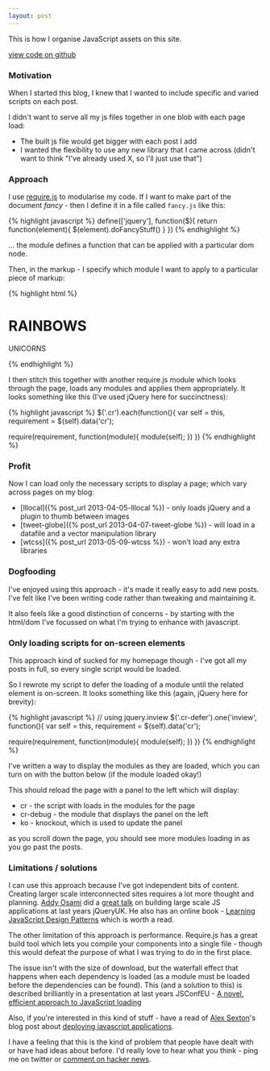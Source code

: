 ```yaml
---
layout: post
---
```

<p class="lead">This is how I organise JavaScript assets on this site.</p>

<p><a class="btn btn-default" href="https://github.com/benfoxall/context-require">view code on github</a></p>

### Motivation

When I started this blog, I knew that I wanted to include specific and varied scripts on each post.

I didn't want to serve all my js files together in one blob with each page load:

* The built js file would get bigger with each post I add
* I wanted the flexibility to use any new library that I came across (didn't want to think "I've already used X, so I'll just use that")

### Approach

I use [require.js](http://requirejs.org/) to modularise my code.  If I want to make part of the document *fancy* - then I define it in a file called `fancy.js` like this:

{% highlight javascript %}
define(['jquery'], function($){
  return function(element){
    $(element).doFancyStuff()
  } 
})
{% endhighlight %}

&hellip; the module defines a function that can be applied with a particular dom node.

Then, in the markup - I specify which module I want to apply to a particular piece of markup:

{% highlight html %}
<div class="cr" data-cr="fancy">
	<h1>RAINBOWS</h1>
	<p>UNICORNS</p>
</div>
{% endhighlight %}

I then stitch this together with another require.js module which looks through the page, loads any modules and applies them appropriately.  It looks something like this (I've used jQuery here for succinctness):

{% highlight javascript %}
$('.cr').each(function(){
  var self = this, requirement = $(self).data('cr');

  require(requirement, function(module){
    module(self);
  })
})
{% endhighlight %}

### Profit

Now I can load only the necessary scripts to display a page; which vary across pages on my blog:

* [lllocal]({% post_url 2013-04-05-lllocal %}) - only loads jQuery and a plugin to thumb between images
* [tweet-globe]({% post_url 2013-04-07-tweet-globe %}) - will load in a datafile and a vector manipulation library
* [wtcss]({% post_url 2013-05-09-wtcss %}) - won't load any extra libraries

### Dogfooding

I've enjoyed using this approach - it's made it really easy to add new posts. I've felt like I've been writing code rather than tweaking and maintaining it.

It also feels like a good distinction of concerns - by starting with the html/dom I've focussed on what I'm trying to enhance with javascript.

### Only loading scripts for on-screen elements

This approach kind of sucked for my homepage though - I've got all my posts in full, so every single script would be loaded.

So I rewrote my script to defer the loading of a module until the related element is on-screen.  It looks something like this (again, jQuery here for brevity):

{% highlight javascript %}
// using jquery.inview
$('.cr-defer').one('inview', function(){
  var self = this, requirement = $(self).data('cr');

  require(requirement, function(module){
    module(self);
  })
})
{% endhighlight %}

I've written a way to display the modules as they are loaded, which you can turn on with the button below (if the module loaded okay!)

<p class="cr-defer" data-cr="cr-debug-toggle"><!----></p>

This should reload the page with a panel to the left which will display:

* cr - the script with loads in the modules for the page
* cr-debug - the module that displays the panel on the left
* ko - knockout, which is used to update the panel

as you scroll down the page, you should see more modules loading in as you go past the posts.

### Limitations / solutions

I can use this approach because I've got independent bits of content.  Creating larger scale interconnected sites requires a lot more thought and planning. [Addy Osami](https://twitter.com/intent/user?screen_name=addyosmani) did a [great talk](http://vimeo.com/40866386) on building large scale JS applications at last years jQueryUK. He also has an online book - [Learning JavaScript Design Patterns](http://addyosmani.com/resources/essentialjsdesignpatterns/book/) which is worth a read.

The other limitation of this approach is performance.  Require.js has a great build tool which lets you compile your components into a single file - though this would defeat the purpose of what I was trying to do in the first place.

The issue isn't with the size of download, but the waterfall effect that happens when each dependency is loaded (as a module must be loaded before the dependencies can be found).  This (and a solution to this) is described brilliantly in a presentation at last years JSConfEU - [A novel, efficient approach to JavaScript loading](http://www.youtube.com/watch?v=mGENRKrdoGY)

Also, if you're interested in this kind of stuff - have a read of [Alex Sexton](https://twitter.com/intent/user?screen_name=SlexAxton)'s blog post about [deploying javascript applications](http://alexsexton.com/blog/2013/03/deploying-javascript-applications/).

I have a feeling that this is the kind of problem that people have dealt with or have had ideas about before.  I'd really love to hear what you think - ping me on twitter or [comment on hacker news](https://news.ycombinator.com/item?id=6483160).

